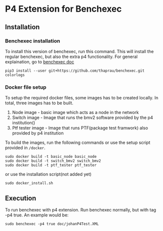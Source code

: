 # P4 Extension for Benchexec

## Installation

### Benchexec installation
To install this version of benchexec, run this command. This will install the regular benchexec, but also the extra p4 functionality. 
For general explaination, go to [benchexec doc](https://github.com/sosy-labs/benchexec)

```
pip3 install --user git+https://github.com/thaprau/benchexec.git colorlogs
```



### Docker file setup
To setup the required docker files, some images has to be created locally. In total, three images has to be built.
1. Node image - basic image which acts as a node in the network
2. Switch image - Image that runs the bmv2 software provided by the p4 institution()
3. Ptf tester image - Image that runs PTF(package test framwork) also provided by p4 institution

To build the images, run the following commands or use the setup script provided in `/docker`.

```
sudo docker build -t basic_node basic_node
sudo docker build -t switch_bmv2 switch_bmv2
sudo docker build -t ptf_tester ptf_tester
```
or use the installation script(not added yet)

```
sudo docker_install.sh
```

## Execution

To run benchexec with p4 extension. Run benchexec normally, but with tag -p4 true. An example would be:
```
sudo benchexec -p4 true doc/johanP4Test.XML
```
